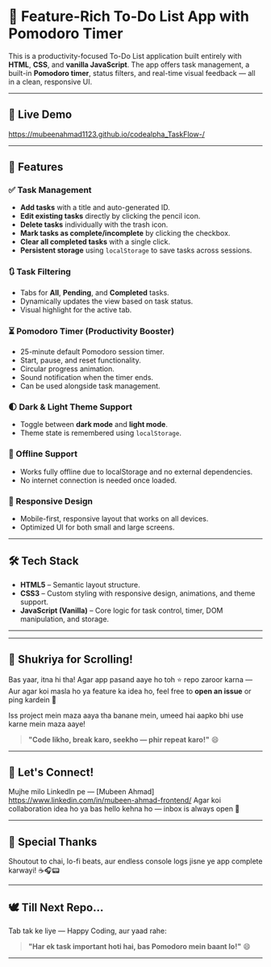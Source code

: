 # 🧠 Feature-Rich To-Do List App with Pomodoro Timer

This is a productivity-focused To-Do List application built entirely with **HTML**, **CSS**, and **vanilla JavaScript**. The app offers task management, a built-in **Pomodoro timer**, status filters, and real-time visual feedback — all in a clean, responsive UI.

---

## 🚀 Live Demo

https://mubeenahmad1123.github.io/codealpha_TaskFlow-/

---

## 📌 Features

### ✅ Task Management
- **Add tasks** with a title and auto-generated ID.
- **Edit existing tasks** directly by clicking the pencil icon.
- **Delete tasks** individually with the trash icon.
- **Mark tasks as complete/incomplete** by clicking the checkbox.
- **Clear all completed tasks** with a single click.
- **Persistent storage** using `localStorage` to save tasks across sessions.

### 🔃 Task Filtering
- Tabs for **All**, **Pending**, and **Completed** tasks.
- Dynamically updates the view based on task status.
- Visual highlight for the active tab.

### ⏳ Pomodoro Timer (Productivity Booster)
- 25-minute default Pomodoro session timer.
- Start, pause, and reset functionality.
- Circular progress animation.
- Sound notification when the timer ends.
- Can be used alongside task management.

### 🌓 Dark & Light Theme Support
- Toggle between **dark mode** and **light mode**.
- Theme state is remembered using `localStorage`.

### 💾 Offline Support
- Works fully offline due to localStorage and no external dependencies.
- No internet connection is needed once loaded.

### 📱 Responsive Design
- Mobile-first, responsive layout that works on all devices.
- Optimized UI for both small and large screens.

---

## 🛠️ Tech Stack

- **HTML5** – Semantic layout structure.
- **CSS3** – Custom styling with responsive design, animations, and theme support.
- **JavaScript (Vanilla)** – Core logic for task control, timer, DOM manipulation, and storage.

---

---

## 🙌 Shukriya for Scrolling!

Bas yaar, itna hi tha! Agar app pasand aaye ho toh ⭐ repo zaroor karna —  
Aur agar koi masla ho ya feature ka idea ho, feel free to **open an issue** or ping kardein 💬

Iss project mein maza aaya tha banane mein, umeed hai aapko bhi use karne mein maza aaye!

> **"Code likho, break karo, seekho — phir repeat karo!"** 😄

---

## 💬 Let's Connect!

Mujhe milo LinkedIn pe — [Mubeen Ahmad] https://www.linkedin.com/in/mubeen-ahmad-frontend/
Agar koi collaboration idea ho ya bas hello kehna ho — inbox is always open 📩

---

## 🧢 Special Thanks

Shoutout to chai, lo-fi beats, aur endless console logs jisne ye app complete karwayi! ☕🎧📟

---

## 🕊️ Till Next Repo...

Tab tak ke liye — Happy Coding, aur yaad rahe:

> **"Har ek task important hoti hai, bas Pomodoro mein baant lo!"** 😄

---

